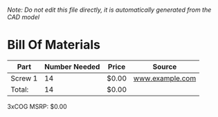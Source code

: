###### Note: Do not edit this file directly, it is automatically generated from the CAD model 
# Bill Of Materials 
 |Part|Number Needed|Price|Source| 
 |----|----------|-----|-----|
|Screw 1|14|$0.00|www.example.com|
|Total: |14|$0.00| |

 3xCOG MSRP: $0.00